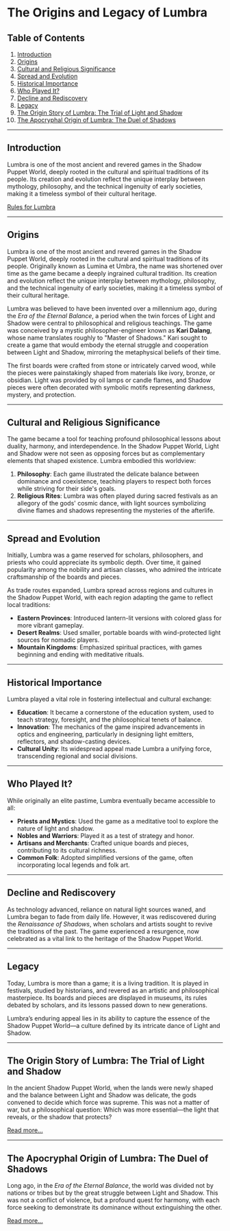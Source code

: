 # The Origins and Legacy of Lumbra

## Table of Contents
1. [Introduction](#introduction)
2. [Origins](#origins)
3. [Cultural and Religious Significance](#cultural-and-religious-significance)
4. [Spread and Evolution](#spread-and-evolution)
5. [Historical Importance](#historical-importance)
6. [Who Played It?](#who-played-it)
7. [Decline and Rediscovery](#decline-and-rediscovery)
8. [Legacy](#legacy)
9. [The Origin Story of Lumbra: The Trial of Light and Shadow](#the-origin-story-of-lumbra-the-trial-of-light-and-shadow)
10. [The Apocryphal Origin of Lumbra: The Duel of Shadows](#the-apocryphal-origin-of-lumbra-the-duel-of-shadows)

---

## Introduction
Lumbra is one of the most ancient and revered games in the Shadow Puppet World, deeply rooted in the cultural and spiritual traditions of its people. Its creation and evolution reflect the unique interplay between mythology, philosophy, and the technical ingenuity of early societies, making it a timeless symbol of their cultural heritage.

[Rules for Lumbra](https://github.com/CHI-CityTech/Blended-Shadow-Puppet/blob/main/CLane/Lumbra/rules/ancient-rules.md)

---

## Origins
Lumbra is one of the most ancient and revered games in the Shadow Puppet World, deeply rooted in the cultural and spiritual traditions of its people. Originally known as Lumina et Umbra, the name was shortened over time as the game became a deeply ingrained cultural tradition. Its creation and evolution reflect the unique interplay between mythology, philosophy, and the technical ingenuity of early societies, making it a timeless symbol of their cultural heritage.

Lumbra was believed to have been invented over a millennium ago, during the *Era of the Eternal Balance*, a period when the twin forces of Light and Shadow were central to philosophical and religious teachings. The game was conceived by a mystic philosopher-engineer known as **Kari Dalang**, whose name translates roughly to "Master of Shadows." Kari sought to create a game that would embody the eternal struggle and cooperation between Light and Shadow, mirroring the metaphysical beliefs of their time.

The first boards were crafted from stone or intricately carved wood, while the pieces were painstakingly shaped from materials like ivory, bronze, or obsidian. Light was provided by oil lamps or candle flames, and Shadow pieces were often decorated with symbolic motifs representing darkness, mystery, and protection.

---

## Cultural and Religious Significance
The game became a tool for teaching profound philosophical lessons about duality, harmony, and interdependence. In the Shadow Puppet World, Light and Shadow were not seen as opposing forces but as complementary elements that shaped existence. Lumbra embodied this worldview:

1. **Philosophy**: Each game illustrated the delicate balance between dominance and coexistence, teaching players to respect both forces while striving for their side's goals.
2. **Religious Rites**: Lumbra was often played during sacred festivals as an allegory of the gods' cosmic dance, with light sources symbolizing divine flames and shadows representing the mysteries of the afterlife.

---

## Spread and Evolution
Initially, Lumbra was a game reserved for scholars, philosophers, and priests who could appreciate its symbolic depth. Over time, it gained popularity among the nobility and artisan classes, who admired the intricate craftsmanship of the boards and pieces.

As trade routes expanded, Lumbra spread across regions and cultures in the Shadow Puppet World, with each region adapting the game to reflect local traditions:
- **Eastern Provinces**: Introduced lantern-lit versions with colored glass for more vibrant gameplay.
- **Desert Realms**: Used smaller, portable boards with wind-protected light sources for nomadic players.
- **Mountain Kingdoms**: Emphasized spiritual practices, with games beginning and ending with meditative rituals.

---

## Historical Importance
Lumbra played a vital role in fostering intellectual and cultural exchange:
- **Education**: It became a cornerstone of the education system, used to teach strategy, foresight, and the philosophical tenets of balance.
- **Innovation**: The mechanics of the game inspired advancements in optics and engineering, particularly in designing light emitters, reflectors, and shadow-casting devices.
- **Cultural Unity**: Its widespread appeal made Lumbra a unifying force, transcending regional and social divisions.

---

## Who Played It?
While originally an elite pastime, Lumbra eventually became accessible to all:
- **Priests and Mystics**: Used the game as a meditative tool to explore the nature of light and shadow.
- **Nobles and Warriors**: Played it as a test of strategy and honor.
- **Artisans and Merchants**: Crafted unique boards and pieces, contributing to its cultural richness.
- **Common Folk**: Adopted simplified versions of the game, often incorporating local legends and folk art.

---

## Decline and Rediscovery
As technology advanced, reliance on natural light sources waned, and Lumbra began to fade from daily life. However, it was rediscovered during the *Renaissance of Shadows*, when scholars and artists sought to revive the traditions of the past. The game experienced a resurgence, now celebrated as a vital link to the heritage of the Shadow Puppet World.

---

## Legacy
Today, Lumbra is more than a game; it is a living tradition. It is played in festivals, studied by historians, and revered as an artistic and philosophical masterpiece. Its boards and pieces are displayed in museums, its rules debated by scholars, and its lessons passed down to new generations.

Lumbra’s enduring appeal lies in its ability to capture the essence of the Shadow Puppet World—a culture defined by its intricate dance of Light and Shadow.

---

## The Origin Story of Lumbra: The Trial of Light and Shadow
In the ancient Shadow Puppet World, when the lands were newly shaped and the balance between Light and Shadow was delicate, the gods convened to decide which force was supreme. This was not a matter of war, but a philosophical question: Which was more essential—the light that reveals, or the shadow that protects?

[Read more...](#the-trial)

---

## The Apocryphal Origin of Lumbra: The Duel of Shadows
Long ago, in the *Era of the Eternal Balance*, the world was divided not by nations or tribes but by the great struggle between Light and Shadow. This was not a conflict of violence, but a profound quest for harmony, with each force seeking to demonstrate its dominance without extinguishing the other.

[Read more...](#the-duel)
